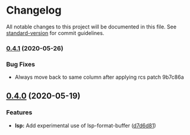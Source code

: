 # Changelog

All notable changes to this project will be documented in this file. See [standard-version](https://github.com/conventional-changelog/standard-version) for commit guidelines.

### [0.4.1](///compare/0.4.0...0.4.1) (2020-05-26)


### Bug Fixes

* Always move back to same column after applying rcs patch 9b7c86a

## [0.4.0](https://github.com/jimeh/rubocopfmt.el/compare/0.3.0...0.4.0) (2020-05-19)


### Features

* **lsp:** Add experimental use of lsp-format-buffer ([d7d6d81](https://github.com/jimeh/rubocopfmt.el/commit/d7d6d81b520e9d83e2411fc49bd5923cdb0c4aae))

